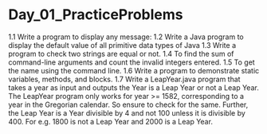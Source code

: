 # Day_01_PracticeProblems
1.1 Write a program to display any message:
1.2 Write a Java program to display the default value of all primitive data types of Java
1.3 Write a program to check two strings are equal or not. 
1.4 To find the sum of command-line arguments and count the invalid integers entered.
1.5 To get the name using the command line.
1.6 Write a program to demonstrate static variables, methods, and blocks.
1.7 Write a LeapYear.java program that takes a year as input and outputs the Year is a Leap Year or not a Leap Year.
The LeapYear program only works for year >= 1582, corresponding to a year in the Gregorian calendar. So ensure to check for the same. Further, the Leap Year is a Year divisible by 4 and not 100 unless it is divisible by 400. For e.g. 1800 is not a Leap Year and 2000 is a Leap Year.
